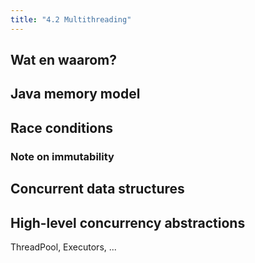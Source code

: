 ```yaml
---
title: "4.2 Multithreading"
---
```


## Wat en waarom?

## Java memory model

## Race conditions

### Note on immutability

## Concurrent data structures

## High-level concurrency abstractions

ThreadPool, Executors, ...
